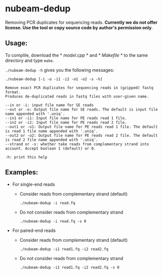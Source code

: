 # nubeam-dedup
Removing PCR duplicates for sequencing reads. **Currently we do not offer license. Use the tool or copy source code by author's permission only**.
## Usage:
To complile, download the * *model.cpp* * and * *Makefile* * to the same directory and type `make`.

`./nubeam-dedup -h` gives you the following messages:
```
./nubeam-dedup [-i -o -i1 -i2 -o1 -o2 -s -h]

Remove exact PCR duplicates for sequencing reads in (gzipped) fastq format.
Produces de-duplicated reads in fastq files with user-given name.

--in or -i: input file name for SE reads
--out or -o: Output file name for SE reads. The default is input file name appended with '.uniq'.
--in1 or -i1: Input file name for PE reads read 1 file.
--in2 or -i2: Input file name for PE reads read 2 file.
--out1 or -o1: Output file name for PE reads read 1 file. The default is read 1 file name appended with '.uniq'.
--out2 or -o2: Output file name for PE reads read 2 file. The default is read 2 file name appended with '.uniq'.
--strand or -s: whether take reads from complementary strand into account. Accept boolean 1 (default) or 0.

-h: print this help
```
## Examples:
- For single-end reads
  - Consider reads from complementary strand (default)
  
    `./nubeam-dedup -i read.fq`
  - Do not consider reads from complementary strand
    
    `./nubeam-dedup -i read.fq -s 0`

- For paired-end reads
  - Consider reads from complementary strand (default)
  
    `./nubeam-dedup -i1 read1.fq -i2 read2.fq`
  - Do not consider reads from complementary strand
  
    `./nubeam-dedup -i1 read1.fq -i2 read2.fq -s 0`
  
